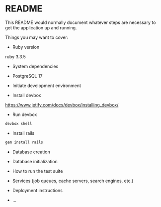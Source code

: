 # README

This README would normally document whatever steps are necessary to get the
application up and running.

Things you may want to cover:

* Ruby version

ruby 3.3.5

* System dependencies

- PostgreSQL 17

* Initiate development environment

- Install devbox

https://www.jetify.com/docs/devbox/installing_devbox/

- Run devbox

```bash
devbox shell
```

- Install rails

```bash
gem install rails
```

* Database creation

* Database initialization

* How to run the test suite

* Services (job queues, cache servers, search engines, etc.)

* Deployment instructions

* ...
